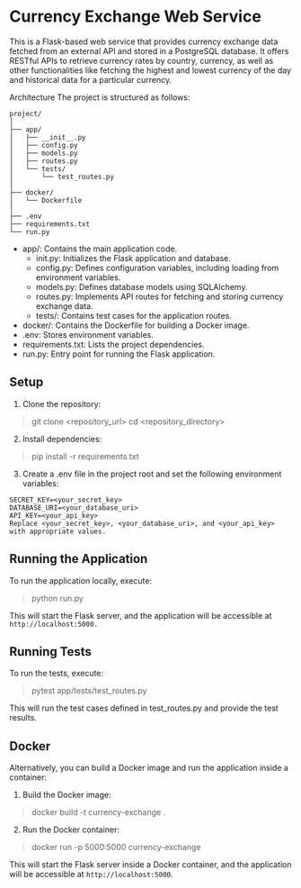 # Currency Exchange Web Service
This is a Flask-based web service that provides currency exchange data fetched from an external API and stored in a PostgreSQL database. It offers RESTful APIs to retrieve currency rates by country, currency, as well as other functionalities like fetching the highest and lowest currency of the day and historical data for a particular currency.

Architecture
The project is structured as follows:

```
project/
│
├── app/
│   ├── __init__.py
│   ├── config.py
│   ├── models.py
│   ├── routes.py
│   └── tests/
│       └── test_routes.py
│
├── docker/
│   └── Dockerfile
│
├── .env
├── requirements.txt
└── run.py
```

- app/: Contains the main application code.
    - init.py: Initializes the Flask application and database.
    - config.py: Defines configuration variables, including loading from environment variables.
    - models.py: Defines database models using SQLAlchemy.
    - routes.py: Implements API routes for fetching and storing currency exchange data.
    - tests/: Contains test cases for the application routes.
- docker/: Contains the Dockerfile for building a Docker image.
- .env: Stores environment variables.
- requirements.txt: Lists the project dependencies.
- run.py: Entry point for running the Flask application.


## Setup
1. Clone the repository:

> git clone <repository_url>
> cd <repository_directory>

2. Install dependencies:
> pip install -r requirements.txt

3. Create a .env file in the project root and set the following environment variables:
```
SECRET_KEY=<your_secret_key>
DATABASE_URI=<your_database_uri>
API_KEY=<your_api_key>
Replace <your_secret_key>, <your_database_uri>, and <your_api_key> with appropriate values.
```

## Running the Application
To run the application locally, execute:

> python run.py

This will start the Flask server, and the application will be accessible at `http://localhost:5000.`

## Running Tests
To run the tests, execute:

> pytest app/tests/test_routes.py

This will run the test cases defined in test_routes.py and provide the test results.

## Docker

Alternatively, you can build a Docker image and run the application inside a container:

1. Build the Docker image:

> docker build -t currency-exchange .

2. Run the Docker container:
> docker run -p 5000:5000 currency-exchange

This will start the Flask server inside a Docker container, and the application will be accessible at `http://localhost:5000`.

